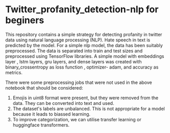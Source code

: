 # Twitter_profanity_detection-nlp for beginers

This repository contains a simple strategy for detecting profanity in twitter data using natural language processing (NLP). Hate speech in text is predicted by the model. For a simple nlp model, the data has been suitably preprocessed.
The data is separated into train and test sizes and preprocessed using TensorFlow libraries.
A simple model with embeddings layer , lstm layers, gru layers, and dense layers was created with binary_crossentropy as loss function , optimizer- adam, and accuracy as metrics.

There were some preprocessing jobs that were not used in the above notebook that should be considered: 
1. Emojis in uint8 format were present, but they were removed from the data. They can be converted into text and used.
2. The dataset's labels are unbalanced. This is not appropriate for a model because it leads to biassed learning.
3. To improve categorization, we can utilise transfer learning or huggingface transformers.
